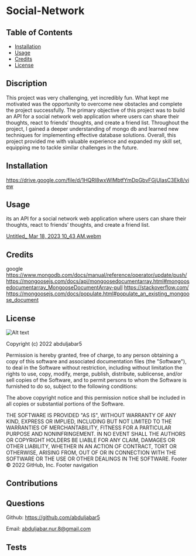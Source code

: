 # Social-Network

## Table of Contents

- [Installation](#Installation)
- [Usage](#Usage)
- [Credits](#Credits)
- [License](#License)

## Discription
This project was very challenging, yet incredibly fun. What kept me motivated was the opportunity to overcome new obstacles and complete the project successfully. The primary objective of this project was to build an API for a social network web application where users can share their thoughts, react to friends’ thoughts, and create a friend list. Throughout the project, I gained a deeper understanding of mongo db and learned new techniques for implementing effective database solutions. Overall, this project provided me with valuable experience and expanded my skill set, equipping me to tackle similar challenges in the future.

## Installation

https://drive.google.com/file/d/1HQRl8wxWIMbtfYmDpGbvFGjUIasC3Ek8/view

## Usage

its an API for a social network web application where users can share their thoughts, react to friends’ thoughts, and create a friend list. 

[Untitled_ Mar 18, 2023 10_43 AM.webm]( https://user-images.githubusercontent.com/115905200/226116646-9f3f867b-ef4f-4eab-b5e1-1816d26dbf28.webm )



## Credits
google
<br>
https://www.mongodb.com/docs/manual/reference/operator/update/push/
https://mongoosejs.com/docs/api/mongoosedocumentarray.html#mongoosedocumentarray_MongooseDocumentArray-pull
https://stackoverflow.com/
https://mongoosejs.com/docs/populate.html#populate_an_existing_mongoose_document

## License

![Alt text](https://img.shields.io/github/license/abduljabar5/Social-Network)

Copyright (c) 2022 abduljabar5

Permission is hereby granted, free of charge, to any person obtaining a copy
of this software and associated documentation files (the "Software"), to deal
in the Software without restriction, including without limitation the rights
to use, copy, modify, merge, publish, distribute, sublicense, and/or sell
copies of the Software, and to permit persons to whom the Software is
furnished to do so, subject to the following conditions:

The above copyright notice and this permission notice shall be included in all
copies or substantial portions of the Software.

THE SOFTWARE IS PROVIDED "AS IS", WITHOUT WARRANTY OF ANY KIND, EXPRESS OR
IMPLIED, INCLUDING BUT NOT LIMITED TO THE WARRANTIES OF MERCHANTABILITY,
FITNESS FOR A PARTICULAR PURPOSE AND NONINFRINGEMENT. IN NO EVENT SHALL THE
AUTHORS OR COPYRIGHT HOLDERS BE LIABLE FOR ANY CLAIM, DAMAGES OR OTHER
LIABILITY, WHETHER IN AN ACTION OF CONTRACT, TORT OR OTHERWISE, ARISING FROM,
OUT OF OR IN CONNECTION WITH THE SOFTWARE OR THE USE OR OTHER DEALINGS IN THE
SOFTWARE.
Footer
© 2022 GitHub, Inc.
Footer navigation

## Contributions

## Questions

Github: https://github.com/abduljabar5

Email: abduljabar.nur.8@gmail.com

## Tests

